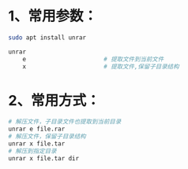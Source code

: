 # 1、常用参数：

```bash
sudo apt install unrar

unrar
	e                      # 提取文件到当前文件
	x                      # 提取文件,保留子目录结构
```

# 2、常用方式：

```bash
# 解压文件，子目录文件也提取到当前目录
unrar e file.rar
# 解压文件，保留子目录结构
unrar x file.tar
# 解压到指定目录
unrar x file.tar dir
```

